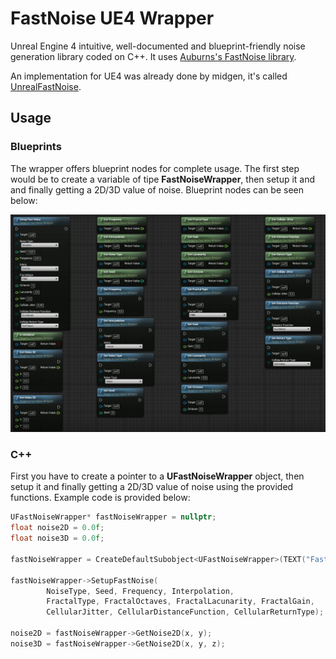 # FastNoise UE4 Wrapper

Unreal Engine 4 intuitive, well-documented and blueprint-friendly noise generation library coded on C++. It uses [Auburns's FastNoise library](https://github.com/Auburns/FastNoise).

An implementation for UE4 was already done by midgen, it's called [UnrealFastNoise](https://github.com/midgen/UnrealFastNoise).

## Usage

### Blueprints

The wrapper offers blueprint nodes for complete usage. The first step would be to create a variable of tipe **FastNoiseWrapper**, then setup it and and finally getting a 2D/3D value of noise. Blueprint nodes can be seen below: 

![FastNoise wrapper blueprint nodes](https://github.com/Rockam/FastNoise-UE4-Wrapper/blob/master/Blueprint_nodes.JPG "FastNoise wrapper blueprint nodes")

### C++ 

First you have to create a pointer to a **UFastNoiseWrapper** object, then setup it and finally getting a 2D/3D value of noise using the provided functions. Example code is provided below:

```cpp
UFastNoiseWrapper* fastNoiseWrapper = nullptr;
float noise2D = 0.0f;
float noise3D = 0.0f;

fastNoiseWrapper = CreateDefaultSubobject<UFastNoiseWrapper>(TEXT("FastNoiseWrapper"));

fastNoiseWrapper->SetupFastNoise(
		NoiseType, Seed, Frequency, Interpolation,
		FractalType, FractalOctaves, FractalLacunarity, FractalGain,
		CellularJitter, CellularDistanceFunction, CellularReturnType);

noise2D = fastNoiseWrapper->GetNoise2D(x, y);
noise3D = fastNoiseWrapper->GetNoise2D(x, y, z);
```
